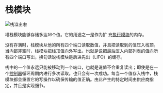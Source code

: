 # 栈模块
![栈溢出啦](item:tis3d:stack_module)

堆栈模块能够存储多达*16*个值。它的用途之一是作为扩 充[执行模块](execution_module.md)的内存。

没有存满时，栈模块从他的所有四个端口读取数值，并且把读取到的值压入栈顶。当内部非空时，栈模块把栈顶值向外写出。也就是说把最后压入内部列表的值向所有四个端口写出。换句话说栈模块是后进先出（LIFO）的缓存。

栈中的一个值永远只能被移动到一个端口，也就是说值不会重复读出；即使是在一个[控制器](../block/controller.md)循环周期内进行多次读取，也只会有一次成功。每当一个值存入栈中，栈模块都会重置它的写操作以确保传输的值正确。由此产生的特定时间由供应商指定，并且是实现细节。
